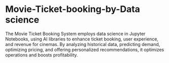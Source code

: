 # Movie-Ticket-booking-by-Data science

The Movie Ticket Booking System employs data science in Jupyter Notebooks, using AI libraries to enhance ticket booking, user experience, and revenue for cinemas. By analyzing historical data, predicting demand, optimizing pricing, and offering personalized recommendations, it optimizes operations and boosts profitability.

